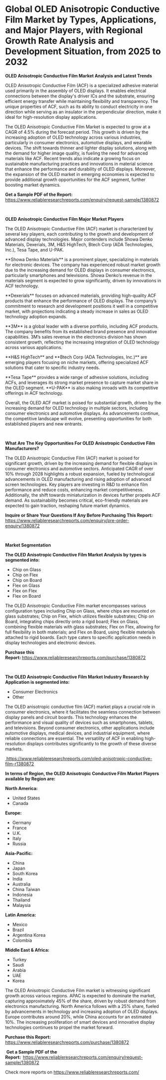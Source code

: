 <p><h1>Global OLED Anisotropic Conductive Film Market by Types, Applications, and Major Players, with Regional Growth Rate Analysis and Development Situation, from 2025 to 2032</h1></p><p><strong>OLED Anisotropic Conductive Film Market Analysis and Latest Trends</strong></p>
<p><p>OLED Anisotropic Conductive Film (ACF) is a specialized adhesive material used primarily in the assembly of OLED displays. It enables electrical connections between the display's driver ICs and the substrate, ensuring efficient energy transfer while maintaining flexibility and transparency. The unique properties of ACF, such as its ability to conduct electricity in one direction while serving as an insulator in the perpendicular direction, make it ideal for high-resolution display applications.</p><p>The OLED Anisotropic Conductive Film Market is expected to grow at a CAGR of 4.5% during the forecast period. This growth is driven by the increasing adoption of OLED technology across various industries, particularly in consumer electronics, automotive displays, and wearable devices. The shift towards thinner and lighter display solutions, along with the demand for higher image quality, is fueling the need for advanced materials like ACF. Recent trends also indicate a growing focus on sustainable manufacturing practices and innovations in material science that enhance the performance and durability of OLED displays. Moreover, the expansion of the OLED market in emerging economies is expected to provide additional growth opportunities for the ACF segment, further boosting market dynamics.</p></p>
<p><strong>Get a Sample PDF of the Report:&nbsp;</strong> <a href="https://www.reliableresearchreports.com/enquiry/request-sample/1380872?utm_campaign=3576&utm_medium=2&utm_source=Github&utm_content=ia&utm_term=02042025&utm_id=oled-anisotropic-conductive-film">https://www.reliableresearchreports.com/enquiry/request-sample/1380872</a></p>
<p>&nbsp;</p>
<p><strong>OLED Anisotropic Conductive Film Major Market Players</strong></p>
<p><p>The OLED Anisotropic Conductive Film (ACF) market is characterized by several key players, each contributing to the growth and development of advanced display technologies. Major contenders include Showa Denko Materials, Dexerials, 3M, H&S HighTech, Btech Corp (ADA Technologies, Inc.), Tesa Tape, and U-PAK.</p><p>**Showa Denko Materials** is a prominent player, specializing in materials for electronic devices. The company has experienced robust market growth due to the increasing demand for OLED displays in consumer electronics, particularly smartphones and televisions. Showa Denko’s revenue in the materials segment is expected to grow significantly, driven by innovations in ACF technology.</p><p>**Dexerials** focuses on advanced materials, providing high-quality ACF products that enhance the performance of OLED displays. The company’s commitment to research and development positions it well in a competitive market, with projections indicating a steady increase in sales as OLED technology adoption expands.</p><p>**3M** is a global leader with a diverse portfolio, including ACF products. The company benefits from its established brand presence and innovative capabilities. 3M’s sales revenue in the electronics division has shown consistent growth, reflecting the increasing integration of OLED technology across various applications.</p><p>**H&S HighTech** and **Btech Corp (ADA Technologies, Inc.)** are emerging players focusing on niche markets, offering specialized ACF solutions that cater to specific industry needs.</p><p>**Tesa Tape** provides a wide range of adhesive solutions, including ACFs, and leverages its strong market presence to capture market share in the OLED segment. **U-PAK** is also making inroads with its competitive offerings in ACF technology.</p><p>Overall, the OLED ACF market is poised for substantial growth, driven by the increasing demand for OLED technology in multiple sectors, including consumer electronics and automotive displays. As advancements continue, the competitive landscape will evolve, presenting opportunities for both established players and new entrants.</p></p>
<p>&nbsp;</p>
<p><strong>What Are The Key Opportunities For OLED Anisotropic Conductive Film Manufacturers?</strong></p>
<p><p>The OLED Anisotropic Conductive Film (ACF) market is poised for significant growth, driven by the increasing demand for flexible displays in consumer electronics and automotive sectors. Anticipated CAGR of over 10% through 2028 highlights a robust expansion, fueled by technological advancements in OLED manufacturing and rising adoption of advanced screen technologies. Key players are investing in R&D to enhance film performance and reduce costs, enhancing market competitiveness. Additionally, the shift towards miniaturization in devices further propels ACF demand. As sustainability becomes critical, eco-friendly materials are expected to gain traction, reshaping future market dynamics.</p></p>
<p><strong>Inquire or Share Your Questions If Any Before Purchasing This Report:</strong> <a href="https://www.reliableresearchreports.com/enquiry/pre-order-enquiry/1380872?utm_campaign=3576&utm_medium=2&utm_source=Github&utm_content=ia&utm_term=02042025&utm_id=oled-anisotropic-conductive-film">https://www.reliableresearchreports.com/enquiry/pre-order-enquiry/1380872</a></p>
<p>&nbsp;</p>
<p><strong>Market Segmentation</strong></p>
<p><strong>The OLED Anisotropic Conductive Film Market Analysis by types is segmented into:</strong></p>
<p><ul><li>Chip on Glass</li><li>Chip on Flex</li><li>Chip on Board</li><li>Flex on Glass</li><li>Flex on Flex</li><li>Flex on Board</li></ul></p>
<p><p>The OLED Anisotropic Conductive Film market encompasses various configuration types including Chip on Glass, where chips are mounted on glass substrates; Chip on Flex, which utilizes flexible substrates; Chip on Board, integrating chips directly onto a rigid board; Flex on Glass, combining flexible materials with glass substrates; Flex on Flex, allowing for full flexibility in both materials; and Flex on Board, using flexible materials attached to rigid boards. Each type caters to specific application needs in display technologies and electronic devices.</p></p>
<p><strong>Purchase this Report:&nbsp;</strong><a href="https://www.reliableresearchreports.com/purchase/1380872?utm_campaign=3576&utm_medium=2&utm_source=Github&utm_content=ia&utm_term=02042025&utm_id=oled-anisotropic-conductive-film">https://www.reliableresearchreports.com/purchase/1380872</a></p>
<p>&nbsp;</p>
<p><strong>The OLED Anisotropic Conductive Film Market Industry Research by Application is segmented into:</strong></p>
<p><ul><li>Consumer Electronics</li><li>Other</li></ul></p>
<p><p>The OLED anisotropic conductive film (ACF) market plays a crucial role in consumer electronics, where it facilitates the seamless connection between display panels and circuit boards. This technology enhances the performance and visual quality of devices such as smartphones, tablets, and televisions. Beyond consumer electronics, other applications include automotive displays, medical devices, and industrial equipment, where reliable connections are essential. The versatility of ACF in enabling high-resolution displays contributes significantly to the growth of these diverse markets.</p></p>
<p><a href="https://www.reliableresearchreports.com/oled-anisotropic-conductive-film-r1380872?utm_campaign=3576&utm_medium=2&utm_source=Github&utm_content=ia&utm_term=02042025&utm_id=oled-anisotropic-conductive-film">&nbsp;https://www.reliableresearchreports.com/oled-anisotropic-conductive-film-r1380872</a></p>
<p><strong>In terms of Region, the OLED Anisotropic Conductive Film Market Players available by Region are:</strong></p>
<p>
    <p> <strong> North America: </strong>
        <ul>
            <li>United States</li>
            <li>Canada</li>
        </ul>
        </p> 
    <p> <strong> Europe: </strong>
        <ul>
            <li>Germany</li>
            <li>France</li>
            <li>U.K.</li>
            <li>Italy</li>
            <li>Russia</li>
        </ul>
        </p> 
    <p> <strong> Asia-Pacific: </strong>
        <ul>
            <li>China</li>
            <li>Japan</li>
            <li>South Korea</li>
            <li>India</li>
            <li>Australia</li>
            <li>China Taiwan</li>
            <li>Indonesia</li>
            <li>Thailand</li>
            <li>Malaysia</li>
        </ul>
        </p> 
    <p> <strong> Latin America: </strong>
        <ul>
            <li>Mexico</li>
            <li>Brazil</li>
            <li>Argentina Korea</li>
            <li>Colombia</li>
        </ul>
        </p> 
    <p> <strong> Middle East & Africa: </strong>
        <ul>
            <li>Turkey</li>
            <li>Saudi</li>
            <li>Arabia</li>
            <li>UAE</li>
            <li>Korea</li>
        </ul>
    </p>
    </p>
<p><p>The OLED Anisotropic Conductive Film market is witnessing significant growth across various regions. APAC is expected to dominate the market, capturing approximately 45% of the share, driven by robust demand from electronics manufacturing. North America follows with a 25% share, fueled by advancements in technology and increasing adoption of OLED displays. Europe contributes around 20%, while China accounts for an estimated 10%. The increasing proliferation of smart devices and innovative display technologies continues to propel the market forward.</p></p>
<p><strong>Purchase this Report: </strong><a href="https://www.reliableresearchreports.com/purchase/1380872?utm_campaign=3576&utm_medium=2&utm_source=Github&utm_content=ia&utm_term=02042025&utm_id=oled-anisotropic-conductive-film">https://www.reliableresearchreports.com/purchase/1380872</a></p>
<p>&nbsp;<strong>Get a Sample PDF of the Report:&nbsp;&nbsp;</strong><a href="https://www.reliableresearchreports.com/enquiry/request-sample/1380872?utm_campaign=3576&utm_medium=2&utm_source=Github&utm_content=ia&utm_term=02042025&utm_id=oled-anisotropic-conductive-film">https://www.reliableresearchreports.com/enquiry/request-sample/1380872</a></p>
<p><strong></strong></p>
<p>Check more reports on <a href="https://www.reliableresearchreports.com/?utm_campaign=3576&utm_medium=2&utm_source=Github&utm_content=ia&utm_term=02042025&utm_id=oled-anisotropic-conductive-film">https://www.reliableresearchreports.com/</a></p>